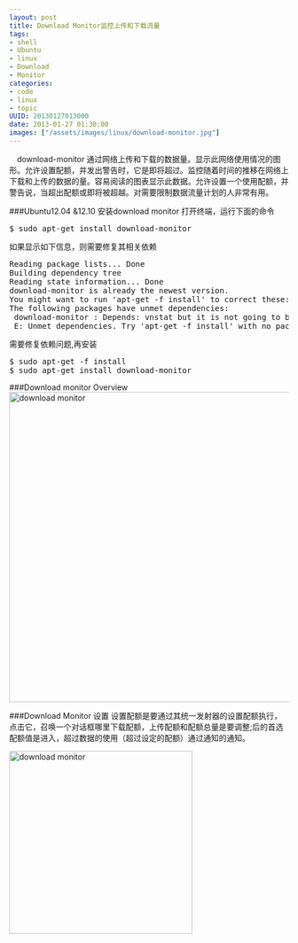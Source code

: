 ```yaml
--- 
layout: post
title: Download Monitor监控上传和下载流量
tags: 
- shell
- Ubuntu
- linux
- Download
- Monitor
categories:
- code
- linux
- topic
UUID: 20130127013000
date: 2013-01-27 01:30:00
images: ["/assets/images/linux/download-monitor.jpg"]
---
```


   　download-monitor 通过网络上传和下载的数据量。显示此网络使用情况的图形。允许设置配额，并发出警告时，它是即将超过。监控随着时间的推移在网络上下载和上传的数据的量。容易阅读的图表显示此数据。允许设置一个使用配额，并警告说，当超出配额或即将被超越。对需要限制数据流量计划的人非常有用。

###Ubuntu12.04 &12.10 安装download monitor
打开终端，运行下面的命令
<pre id="bash">
$ sudo apt-get install download-monitor
</pre>
如果显示如下信息，则需要修复其相关依赖
<pre id="bash">
Reading package lists... Done
Building dependency tree       
Reading state information... Done
download-monitor is already the newest version.
You might want to run 'apt-get -f install' to correct these:
The following packages have unmet dependencies:
 download-monitor : Depends: vnstat but it is not going to be installed
 E: Unmet dependencies. Try 'apt-get -f install' with no packages (or specify a solution).
</pre>
需要修复依赖问题,再安装
<pre id="bash">
$ sudo apt-get -f install
$ sudo apt-get install download-monitor 
</pre>

###Download monitor  Overview
<a href="{{site.static_url}}/assets/images/linux/download-monitor.jpg" alt="download monitor" rel="prettyPhoto[{{page.UUID}}]">
<img src="{{site.static_url}}/assets/images/linux/download-monitor.jpg" width="560px"  alt="download monitor" />
</a>

###Download Monitor 设置
设置配额是要通过其统一发射器的设置配额执行，点击它，召唤一个对话框哪里下载配额，上传配额和配额总量是要调整;后的首选配额值是进入，超过数据的使用（超过设定的配额）通过通知的通知。

<a href="{{site.static_url}}/assets/images/linux/download-monitor-setting.jpg" alt="download monitor" rel="prettyPhoto[{{page.UUID}}]">
<img src="{{site.static_url}}/assets/images/linux/download-monitor-setting.jpg" width="330px" class="img-center" alt="download monitor" />
</a>


